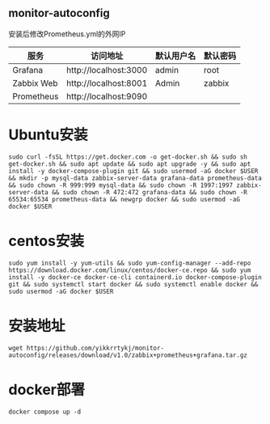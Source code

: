 ## monitor-autoconfig
安装后修改Prometheus.yml的外网IP

|    服务    |        访问地址      | 默认用户名 | 默认密码 |
|------------|-----------------------|-----------|---------|
|   Grafana  | http://localhost:3000 |   admin   |   root  |
| Zabbix Web | http://localhost:8001 |   Admin   |  zabbix |
| Prometheus | http://localhost:9090 |           |         |

# Ubuntu安装

```
sudo curl -fsSL https://get.docker.com -o get-docker.sh && sudo sh get-docker.sh && sudo apt update && sudo apt upgrade -y && sudo apt install -y docker-compose-plugin git && sudo usermod -aG docker $USER && mkdir -p mysql-data zabbix-server-data grafana-data prometheus-data && sudo chown -R 999:999 mysql-data && sudo chown -R 1997:1997 zabbix-server-data && sudo chown -R 472:472 grafana-data && sudo chown -R 65534:65534 prometheus-data && newgrp docker && sudo usermod -aG docker $USER
```


# centos安装

```
sudo yum install -y yum-utils && sudo yum-config-manager --add-repo https://download.docker.com/linux/centos/docker-ce.repo && sudo yum install -y docker-ce docker-ce-cli containerd.io docker-compose-plugin git && sudo systemctl start docker && sudo systemctl enable docker && sudo usermod -aG docker $USER
```


# 安装地址

```
wget https://github.com/yikkrrtykj/monitor-autoconfig/releases/download/v1.0/zabbix+prometheus+grafana.tar.gz
```

# docker部署
```
docker compose up -d
```
